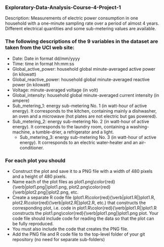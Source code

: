 ### Exploratory-Data-Analysis-Course-4-Project-1
Description: Measurements of electric power consumption in one household with a one-minute sampling rate over a period of almost 4 years. Different electrical quantities and some sub-metering values are available.

### The following descriptions of the 9 variables in the dataset are taken from the UCI web site:

 * Date: Date in format dd/mm/yyyy
 * Time: time in format hh:mm:ss
 * Global_active_power: household global minute-averaged active power (in kilowatt)
 * Global_reactive_power: household global minute-averaged reactive power (in kilowatt)
 * Voltage: minute-averaged voltage (in volt)
 * Global_intensity: household global minute-averaged current intensity (in ampere)
 * Sub_metering_1: energy sub-metering No. 1 (in watt-hour of active energy). It corresponds to the kitchen, containing mainly a dishwasher, an oven and a microwave (hot plates are not electric but gas powered).
  * Sub_metering_2: energy sub-metering No. 2 (in watt-hour of active energy). It corresponds to the laundry room, containing a washing-machine, a tumble-drier, a refrigerator and a light.
    * Sub_metering_3: energy sub-metering No. 3 (in watt-hour of active energy). It corresponds to an electric water-heater and an air-conditioner.
    
 ### For each plot you should

* Construct the plot and save it to a PNG file with a width of 480 pixels and a height of 480 pixels.
* Name each of the plot files as plot1.png\color{red}{\verb|plot1.png|}plot1.png, plot2.png\color{red}{\verb|plot2.png|}plot2.png, etc.
* Create a separate R code file (plot1.R\color{red}{\verb|plot1.R|}plot1.R, plot2.R\color{red}{\verb|plot2.R|}plot2.R, etc.) that constructs the corresponding plot, i.e. code in plot1.R\color{red}{\verb|plot1.R|}plot1.R constructs the plot1.png\color{red}{\verb|plot1.png|}plot1.png plot. Your code file should include code for reading the data so that the plot can be fully reproduced.
* You must also include the code that creates the PNG file.
* Add the PNG file and R code file to the top-level folder of your git repository (no need for separate sub-folders)
